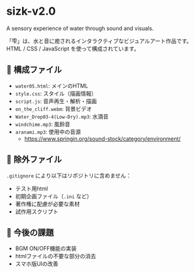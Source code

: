 # sizk-v2.0
A sensory experience of water through sound and visuals.

「雫」は、水と音に癒されるインタラクティブなビジュアルアート作品です。  
HTML / CSS / JavaScript を使って構成されています。

## 🔧 構成ファイル

- `water05.html`: メインのHTML
- `style.css`: スタイル（描画情報）
- `script.js`: 音声再生・解析・描画
- `on_the_cliff.webm`: 背景ビデオ
- `Water_Drop03-4(Low-Dry).mp3`: 水滴音
- `windchime.mp3`: 風鈴音
- `aranami.mp3`: 使用中の音源
  - https://www.springin.org/sound-stock/category/environment/

## 🚫 除外ファイル

`.gitignore` により以下はリポジトリに含めません：

- テスト用html
- 初期企画ファイル（`.ini` など）
- 著作権に配慮が必要な素材
- 試作用スクリプト

## 📌 今後の課題

- BGM ON/OFF機能の実装
- htmlファイルの不要な部分の消去
- スマホ版UIの改善

